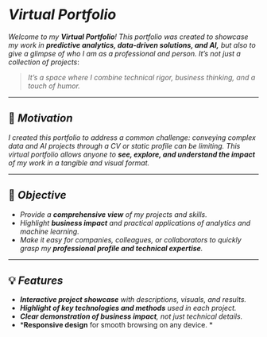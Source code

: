 # *Virtual Portfolio*

*Welcome to my **Virtual Portfolio**! This portfolio was created to showcase my work in **predictive analytics, data-driven solutions, and AI,** but also to give a glimpse of who I am as a professional and person. It’s not just a collection of projects*: 
>  *It’s a space where I combine technical rigor, business thinking, and a touch of humor.*

---

## 📌 *Motivation*

*I created this portfolio to address a common challenge: conveying complex data and AI projects through a CV or static profile can be limiting. This virtual portfolio allows anyone to **see, explore, and understand the impact** of my work in a tangible and visual format.*

---

## 🎯 *Objective*

- *Provide a **comprehensive view** of my projects and skills.*  
- *Highlight **business impact** and practical applications of analytics and machine learning.*  
- *Make it easy for companies, colleagues, or collaborators to quickly grasp my **professional profile and technical expertise**.*  

---

## 💡 *Features*

- ***Interactive project showcase** with descriptions, visuals, and results.*  
- ***Highlight of key technologies and methods** used in each project.*  
- ***Clear demonstration of business impact**, not just technical details.*  
- ***Responsive design** for smooth browsing on any device. * 
